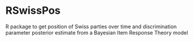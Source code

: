 # RSwissPos
R package to get position of Swiss parties over time and discrimination parameter posterior estimate from a Bayesian Item Response Theory model

